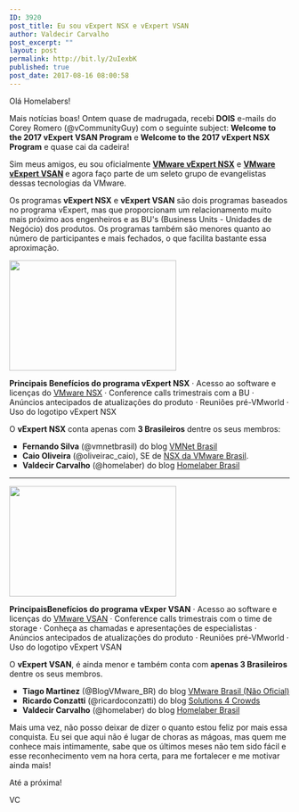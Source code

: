 ```yaml
---
ID: 3920
post_title: Eu sou vExpert NSX e vExpert VSAN
author: Valdecir Carvalho
post_excerpt: ""
layout: post
permalink: http://bit.ly/2uIexbK
published: true
post_date: 2017-08-16 08:00:58
---
```

Olá Homelabers!

Mais notícias boas! Ontem quase de madrugada, recebi <strong>DOIS</strong> e-mails do Corey Romero (@vCommunityGuy) com o seguinte subject: <strong>Welcome to the 2017 vExpert VSAN Program</strong> e <strong>Welcome to the 2017 vExpert NSX Program</strong> e quase cai da cadeira!

Sim meus amigos, eu sou oficialmente <a href="https://blogs.vmware.com/vmtn/2017/08/vexpert-nsx-2017-award-announcement.html" target="_blank" rel="noopener"><strong>VMware vExpert NSX</strong></a> e <strong><a href="https://blogs.vmware.com/vmtn/2017/08/vexpert-2017-vsan-announcement.html" target="_blank" rel="noopener">VMware vExpert VSAN</a> </strong>e agora faço parte de um seleto grupo de evangelistas dessas tecnologias da VMware.

Os programas <strong>vExpert NSX</strong> e <strong>vExpert VSAN</strong> são dois programas baseados no programa vExpert, mas que proporcionam um relacionamento muito mais próximo aos engenheiros e as BU's (Business Units - Unidades de Negócio) dos produtos. Os programas também são menores quanto ao número de participantes e mais fechados, o que facilita bastante essa aproximação.

<img class="aligncenter size-full wp-image-3921" src="http://homelaber.com.br/site/wp-content/uploads/2017/08/vExpert-NSX-2017.png" alt="" width="300" height="198" />

<strong>Principais Benefícios do programa vExpert NSX</strong>
· Acesso ao software e licenças do <a href="https://www.vmware.com/br/products/nsx.html" target="_blank" rel="noopener">VMware NSX</a>
· Conference calls trimestrais com a BU
· Anúncios antecipados de atualizações do produto
· Reuniões pré-VMworld
· Uso do logotipo vExpert NSX

O <strong>vExpert NSX</strong> conta apenas com <strong>3 Brasileiros</strong> dentre os seus membros:
<ul style="list-style-type: square;">
 	<li><strong>Fernando Silva</strong> (@vmnetbrasil) do blog <a href="http://vmnetbrasil.com.br/" target="_blank" rel="noopener">VMNet Brasil</a></li>
 	<li><strong>Caio Oliveira</strong> (@oliveirac_caio), SE de <a href="https://blogs.vmware.com/brasil/nsx" target="_blank" rel="noopener">NSX da VMware Brasil</a>.</li>
 	<li><strong>Valdecir Carvalho</strong> (@homelaber) do blog <a href="http://homelaber.com" target="_blank" rel="noopener">Homelaber Brasil</a></li>
</ul>

<hr />

<img class="aligncenter size-full wp-image-3922" src="http://homelaber.com.br/site/wp-content/uploads/2017/08/vExpert-VSAN-Logo-300x198.png" alt="" width="300" height="198" />

<strong>PrincipaisBenefícios do programa vExper VSAN</strong>
· Acesso ao software e licenças do <a href="https://www.vmware.com/br/products/vsan.html" target="_blank" rel="noopener">VMware VSAN</a>
· Conference calls trimestrais com o time de storage
· Conheça as chamadas e apresentações de especialistas
· Anúncios antecipados de atualizações do produto
· Reuniões pré-VMworld
· Uso do logotipo vExpert VSAN

O <strong>vExpert VSAN</strong>, é ainda menor e também conta com <strong>apenas 3 Brasileiros</strong> dentre os seus membros.
<ul style="list-style-type: square;">
 	<li><strong>Tiago Martinez</strong> (@BlogVMware_BR) do blog <a href="http://vmwarebrasil.blogspot.com.br/" target="_blank" rel="noopener">VMware Brasil (Não Oficial)</a></li>
 	<li><strong>Ricardo Conzatti</strong> (@ricardoconzatti) do blog <a href="http://solutions4crowds.com.br/" target="_blank" rel="noopener">Solutions 4 Crowds</a></li>
 	<li><strong>Valdecir Carvalho</strong> (@homelaber) do blog <a href="http://homelaber.com" target="_blank" rel="noopener">Homelaber Brasil</a></li>
</ul>
Mais uma vez, não posso deixar de dizer o quanto estou feliz por mais essa conquista. Eu sei que aqui não é lugar de choras as mágoas, mas quem me conhece mais intimamente, sabe que os últimos meses não tem sido fácil e esse reconhecimento vem na hora certa, para me fortalecer e me motivar ainda mais!

Até a próxima!

VC